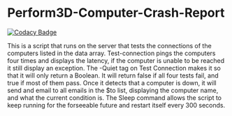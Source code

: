 # Perform3D-Computer-Crash-Report

[![Codacy Badge](https://api.codacy.com/project/badge/Grade/080eecee73a04bd0bdab28888eff8fc0)](https://app.codacy.com/gh/tkoppop/Perform3D-Computer-Crash-Report?utm_source=github.com&utm_medium=referral&utm_content=tkoppop/Perform3D-Computer-Crash-Report&utm_campaign=Badge_Grade_Settings)

This is a script that runs on the server that tests the connections of the computers listed in the data array. Test-connection pings the computers four times and displays the latency, if the computer is unable to be reached it still display an exception. The -Quiet tag on Test Connection makes it so that it will only return a Boolean. It will return false if all four tests fail, and true if most of them pass. Once it detects that a computer is down, it will send and email to all emails in the $to list, displaying the computer name, and what the current condition is. The Sleep command allows the script to keep running for the forseeable future and restart itself every 300 seconds. 
